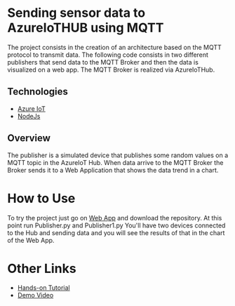 

# Sending sensor data to AzureIoTHUB using MQTT 
The project consists in the creation of an architecture based on the MQTT protocol to transmit data. The following code consists in two different publishers that send data to the MQTT Broker and then the data is visualized on a web app. The MQTT Broker is realized via AzureIoTHub. 
## Technologies 
* [Azure IoT](https://azure.microsoft.com/it-it/overview/iot/)
* [NodeJs]()

## Overview
The publisher is a simulated device that publishes some random values on a MQTT topic in the AzureIoT Hub.
When data arrive to the MQTT Broker the Broker sends it to a Web Application that shows the data trend in a 
chart. 
# How to Use
To try the project just go on 
[Web App](https://flaviasensoriot.azurewebsites.net)
and download the repository. At this point run Publisher.py and Publisher1.py
You'll have two devices connected to the Hub and sending data and you will see the results of that in the chart of the Web App.
# Other Links
- [Hands-on Tutorial]()
- [Demo Video]()
